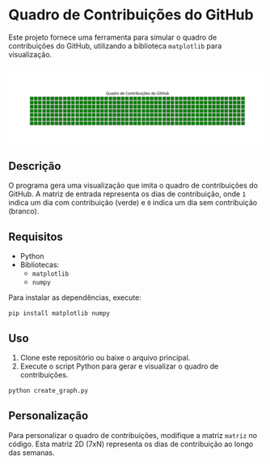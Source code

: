 # Quadro de Contribuições do GitHub

Este projeto fornece uma ferramenta para simular o quadro de contribuições do GitHub, utilizando a biblioteca `matplotlib` para visualização.


![Quadro de Contribuições do GitHub](graph.png)



## Descrição

O programa gera uma visualização que imita o quadro de contribuições do GitHub. A matriz de entrada representa os dias de contribuição, onde `1` indica um dia com contribuição (verde) e `0` indica um dia sem contribuição (branco).

## Requisitos

- Python
- Bibliotecas:
  - `matplotlib`
  - `numpy`

Para instalar as dependências, execute:

```
pip install matplotlib numpy
```

## Uso

1. Clone este repositório ou baixe o arquivo principal.
2. Execute o script Python para gerar e visualizar o quadro de contribuições.

```bash
python create_graph.py
```

## Personalização

Para personalizar o quadro de contribuições, modifique a matriz `matriz` no código. Esta matriz 2D (7xN) representa os dias de contribuição ao longo das semanas.
